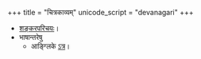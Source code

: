 +++
title = "चित्रकाव्यम्"
unicode_script = "devanagari"
+++


- [शङ्करपरिचयः](https://www.youtube.com/watch?v=hqhw_Z8mL5A&feature=em-uploademail)।
- भाषान्तरेषु
    - आङ्ग्लिके [ऽत्र](https://twitter.com/christianbok/status/804823169643081729)।  

